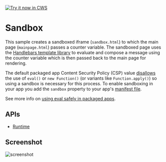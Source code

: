 <a target="_blank" href="https://chrome.google.com/webstore/detail/ipchbpppeafbpnmnjbkljpfhkkiaeikd">![Try it now in CWS](https://raw.github.com/GoogleChrome/chrome-app-samples/master/tryitnowbutton.png "Click here to install this sample from the Chrome Web Store")</a>


# Sandbox

This sample creates a sandboxed iframe (`sandbox.html`) to which the main page (`mainpage.html`)
passes a counter variable. The sandboxed page uses the
[Handlebars template library](http://handlebarsjs.com/) to evaluate and compose a message
using the counter variable which is then passed back to the main page for rendering.

The default packaged app Content Security Policy (CSP) value
[disallows](http://developer.chrome.com/apps/app_csp.html) the use of
`eval()` or `new Function()` (or variants like `Function.apply()`) so using a
sandbox is necessary for this process. To enable sandboxing in your app you
add the `sandbox` property to your app's [manifest file](http://developer.chrome.com/apps/manifest.html#sandbox).

See more info on [using eval safely in packaged apps](http://developer.chrome.com/apps/sandboxingEval.html).

## APIs

* [Runtime](http://developer.chrome.com/apps/app.runtime.html)
     
## Screenshot
![screenshot](/samples/sandbox/assets/screenshot_1280_800.png)

